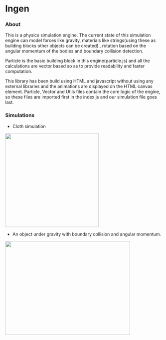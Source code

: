 # Ingen 


### About 
 This is a physics simulation engine. The current state of this simulation engine can model forces like gravity, materials like  strings(using these as building blocks other objects can be created) , rotation based on the angular momentum of the bodies and boundary collision detection.
 
 Particle is the basic building block in this engine(particle.js) and all the calculations are vector based so as to provide readability and faster computation.
 
 This library has been build using HTML and javascript without using any external libraries and the animations are displayed on the HTML canvas element. Particle, Vector and Utils files contain the core logic of the engine, so these files are imported first in the index.js and our simulation file goes last.
 
 ### Simulations

- Cloth simulation

<img src="https://user-images.githubusercontent.com/22196360/147685330-6a9cd954-fc3a-450d-80a8-9ad0e3be7c2b.gif" width='300' height='300' />


- An object under gravity with boundary collision and angular momentum.

<img src="https://user-images.githubusercontent.com/22196360/147689126-80383e62-78b5-45c8-be8d-a4761c938de5.gif" width='400' height='300' />

